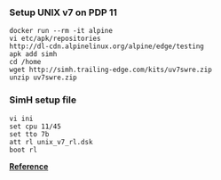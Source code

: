 ### Setup UNIX v7 on PDP 11

    docker run --rm -it alpine
    vi etc/apk/repositories
    http://dl-cdn.alpinelinux.org/alpine/edge/testing
    apk add simh
    cd /home
    wget http://simh.trailing-edge.com/kits/uv7swre.zip
    unzip uv7swre.zip

### SimH setup file

    vi ini
    set cpu 11/45
    set tto 7b
    att rl unix_v7_rl.dsk
    boot rl
    
**[Reference](http://www.jdpressman.com/2015/11/27/how-to-emulate-unix-v7-using-SIMH-(2015).html)**
